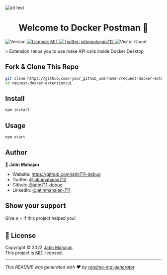![alt text](https://res.cloudinary.com/practicaldev/image/fetch/s--n6yDj0MN--/c_imagga_scale,f_auto,fl_progressive,h_420,q_auto,w_1000/https://dev-to-uploads.s3.amazonaws.com/uploads/articles/12t9r8j7n9ynxbdzhs5p.png)
<h1 align="center">Welcome to Docker Postman 👋</h1>
<p>
  <img alt="Version" src="https://img.shields.io/badge/version-1.0.0-blue.svg?cacheSeconds=2592000" />
  <a href="https://github.com/jatin711-debug/request-docker-extension/blob/main/LICENCE" target="_blank">
    <img alt="License: MIT" src="https://img.shields.io/badge/License-MIT-yellow.svg" />
  </a>
  <a href="https://twitter.com/jatinmahajan712" target="_blank">
    <img alt="Twitter: jatinmahajan712" src="https://img.shields.io/twitter/follow/jatinmahajan712.svg?style=social" />
  </a>
  <img alt="Visitor Count" src="https://shields-io-visitor-counter.herokuapp.com/badge?page=jatin711-debug.request-docker-extension" />
</p>
> Extension Helps you to use make API calls inside Docker Desktop 

## Fork & Clone This Repo
```sh
git clone https://github.com/<your_github_username>/request-docker-extension
cd request-docker-extension/ui
```

## Install

```sh
npm install
```

## Usage

```sh
npm start
```

## Author

👤 **Jatin Mahajan**

* Website: https://github.com/jatin711-debug
* Twitter: [@jatinmahajan712](https://twitter.com/jatinmahajan712)
* Github: [@jatin711-debug](https://github.com/jatin711-debug)
* LinkedIn: [@jatinmahajan-711](https://linkedin.com/in/jatinmahajan-711)

## Show your support

Give a ⭐️ if this project helped you!

## 📝 License

Copyright © 2022 [Jatin Mahajan](https://github.com/jatin711-debug).<br />
This project is [MIT](https://github.com/jatin711-debug/request-docker-extension/blob/main/LICENCE) licensed.

***
_This README was generated with ❤️ by [readme-md-generator](https://github.com/kefranabg/readme-md-generator)_
